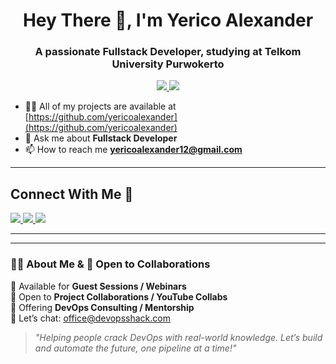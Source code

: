 <h1 align="center">Hey There 👋, I'm Yerico Alexander</h1>

<h3 align="center">A passionate Fullstack Developer, studying at Telkom University Purwokerto</h3>

<p align="center">
  <a href="https://github.com/yericoalexander">
    <img src="https://img.shields.io/github/followers/jaiswaladi246?label=Follow&style=social" />
  </a>
  <a href="https://linkedin.com/in/yericoalexander">
    <img src="https://img.shields.io/badge/LinkedIn-Yerico%20Alexander-blue?logo=linkedin&style=flat-square" />
  </a>
</p>

- 👨‍💻 All of my projects are available at [https://github.com/yericoalexander](https://github.com/yericoalexander)  
- 💬 Ask me about **Fullstack Developer**  
- 📫 How to reach me **yericoalexander12@gmail.com**

---

 ## Connect With Me 🤗
<p align="left">
    <a href="yericolaexander12@gmail.com">
        <img src="https://skillicons.dev/icons?i=gmail" />
    </a>
    <a href="https://www.linkedin.com/in/yerico-alexander">
        <img src="https://skillicons.dev/icons?i=linkedin" />
    </a>
    <a href="https://www.instagram.com/ricooalexanderr">
        <img src="https://skillicons.dev/icons?i=instagram" />
    </a>
</p>


---

---

### 👨‍💼 About Me & 🤝 Open to Collaborations

🎤 Available for **Guest Sessions / Webinars**  
🤝 Open to **Project Collaborations / YouTube Collabs**  
💼 Offering **DevOps Consulting / Mentorship**  
📧 Let’s chat: [office@devopsshack.com](mailto:office@devopsshack.com)

> *"Helping people crack DevOps with real-world knowledge. Let’s build and automate the future, one pipeline at a time!"*
